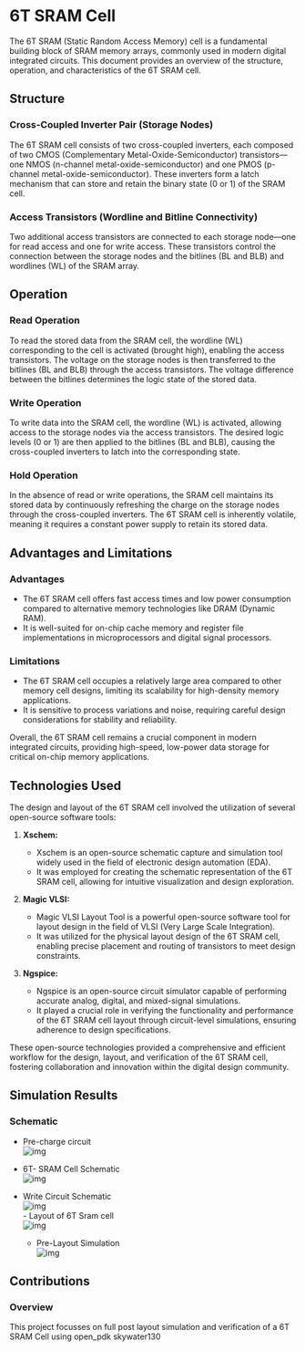 # 6T SRAM Cell

The 6T SRAM (Static Random Access Memory) cell is a fundamental building block of SRAM memory arrays, commonly used in modern digital integrated circuits. This document provides an overview of the structure, operation, and characteristics of the 6T SRAM cell.

## Structure

### Cross-Coupled Inverter Pair (Storage Nodes)

The 6T SRAM cell consists of two cross-coupled inverters, each composed of two CMOS (Complementary Metal-Oxide-Semiconductor) transistors—one NMOS (n-channel metal-oxide-semiconductor) and one PMOS (p-channel metal-oxide-semiconductor). These inverters form a latch mechanism that can store and retain the binary state (0 or 1) of the SRAM cell.

### Access Transistors (Wordline and Bitline Connectivity)

Two additional access transistors are connected to each storage node—one for read access and one for write access. These transistors control the connection between the storage nodes and the bitlines (BL and BLB) and wordlines (WL) of the SRAM array.

## Operation

### Read Operation

To read the stored data from the SRAM cell, the wordline (WL) corresponding to the cell is activated (brought high), enabling the access transistors. The voltage on the storage nodes is then transferred to the bitlines (BL and BLB) through the access transistors. The voltage difference between the bitlines determines the logic state of the stored data.

### Write Operation

To write data into the SRAM cell, the wordline (WL) is activated, allowing access to the storage nodes via the access transistors. The desired logic levels (0 or 1) are then applied to the bitlines (BL and BLB), causing the cross-coupled inverters to latch into the corresponding state.

### Hold Operation

In the absence of read or write operations, the SRAM cell maintains its stored data by continuously refreshing the charge on the storage nodes through the cross-coupled inverters. The 6T SRAM cell is inherently volatile, meaning it requires a constant power supply to retain its stored data.

## Advantages and Limitations

### Advantages

- The 6T SRAM cell offers fast access times and low power consumption compared to alternative memory technologies like DRAM (Dynamic RAM).
- It is well-suited for on-chip cache memory and register file implementations in microprocessors and digital signal processors.

### Limitations

- The 6T SRAM cell occupies a relatively large area compared to other memory cell designs, limiting its scalability for high-density memory applications.
- It is sensitive to process variations and noise, requiring careful design considerations for stability and reliability.

Overall, the 6T SRAM cell remains a crucial component in modern integrated circuits, providing high-speed, low-power data storage for critical on-chip memory applications.


## Technologies Used

The design and layout of the 6T SRAM cell involved the utilization of several open-source software tools:

1. **Xschem:**
   - Xschem is an open-source schematic capture and simulation tool widely used in the field of electronic design automation (EDA).
   - It was employed for creating the schematic representation of the 6T SRAM cell, allowing for intuitive visualization and design exploration.

2. **Magic VLSI:**
   - Magic VLSI Layout Tool is a powerful open-source software tool for layout design in the field of VLSI (Very Large Scale Integration).
   - It was utilized for the physical layout design of the 6T SRAM cell, enabling precise placement and routing of transistors to meet design constraints.

3. **Ngspice:**
   - Ngspice is an open-source circuit simulator capable of performing accurate analog, digital, and mixed-signal simulations.
   - It played a crucial role in verifying the functionality and performance of the 6T SRAM cell layout through circuit-level simulations, ensuring adherence to design specifications.

These open-source technologies provided a comprehensive and efficient workflow for the design, layout, and verification of the 6T SRAM cell, fostering collaboration and innovation within the digital design community.

## Simulation Results

### Schematic

  - Pre-charge circuit<br/>
   ![img](images/precharge_ckt.png) <br/>
   - 6T- SRAM Cell Schematic <br/> 
     ![img](images/Sramcell.png) <br/>

   - Write Circuit Schematic <br/>
     ![img](images/Write_ckt.png) <br/>
    - Layout of 6T Sram cell <br/>
     ![img](images/sramcell_layout.png) <br/>
     - Pre-Layout Simulation <br/>
     ![img](images/pre_lyt_sim.png)  <br/>

## Contributions

### Overview

This project focusses on full post layout simulation and verification of a 6T SRAM Cell using open_pdk skywater130


